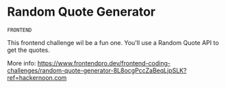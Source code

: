 # Random Quote Generator

`FRONTEND`

This frontend challenge wil be a fun one. You'll use a Random Quote API to get the quotes.

More info: https://www.frontendpro.dev/frontend-coding-challenges/random-quote-generator-8L8ocgPccZaBeqLjpSLK?ref=hackernoon.com
